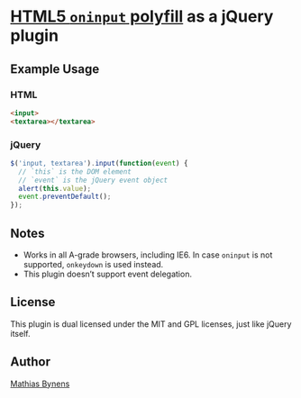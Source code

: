 # [HTML5 `oninput` polyfill](http://mathiasbynens.be/notes/oninput) as a jQuery plugin

## Example Usage

### HTML

``` html
<input>
<textarea></textarea>
```

### jQuery

``` js
$('input, textarea').input(function(event) {
  // `this` is the DOM element
  // `event` is the jQuery event object
  alert(this.value);
  event.preventDefault();
});
```

## Notes

* Works in all A-grade browsers, including IE6. In case `oninput` is not supported, `onkeydown` is used instead.
* This plugin doesn’t support event delegation.

## License

This plugin is dual licensed under the MIT and GPL licenses, just like jQuery itself.

## Author

[Mathias Bynens](http://mathiasbynens.be/)
